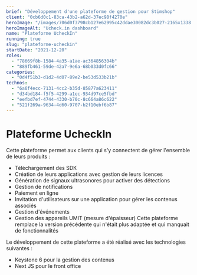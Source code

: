 ```yaml
---
brief: "Développement d'une plateforme de gestion pour Stimshop"
client: "0cb6d0c1-83ca-43b2-a62d-37ec98f4270e"
heroImage: "/images/706d0f3798cb127e62995c42ddae30082dc3b027-2165x1338.png"
heroImageAlt: "Ucheck.in dashboard"
name: "Plateforme UcheckIn"
running: true
slug: "plateforme-ucheckin"
startDate: "2021-12-20"
roles:
  - "78669f8b-1584-4a35-a1ae-ac364856304b"
  - "889fb461-59de-42a7-9e6a-68b033d0fc66"
categories:
  - "0d4f51b3-d1d2-4d07-89e2-be53d533b21b"
technos:
  - "6a6f4ecc-7131-4cc2-b35d-85877a623411"
  - "d34bd184-f5f5-4299-a1ec-934d97ce5fbd"
  - "eefbd7ef-4744-4330-b70c-8c664a86c622"
  - "521f269a-9634-4d60-9707-b2f10ebf6b87"
---
```


# Plateforme UcheckIn

Cette plateforme permet aux clients qui s'y connectent de gérer l'ensemble de leurs produits :

- Téléchargement des SDK
- Création de leurs applications avec gestion de leurs licences
- Génération de signaux ultrasonores pour activer des détections
- Gestion de notifications
- Paiement en ligne
- Invitation d'utilisateurs sur une application pour gérer les contenus associés
- Gestion d'événements
- Gestion des appareils UMIT (mesure d'épaisseur)
  Cette plateforme remplace la version précédente qui n'était plus adaptée et qui manquait de fonctionnalités

Le développement de cette plateforme a été réalisé avec les technologies suivantes :

- Keystone 6 pour la gestion des contenus
- Next JS pour le front office
